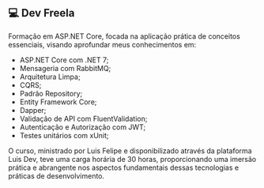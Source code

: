 
## 💻 Dev Freela 

Formação em ASP.NET Core, focada na aplicação prática de conceitos essenciais, visando aprofundar meus conhecimentos em:

- ASP.NET Core com .NET 7;
- Mensageria com RabbitMQ;
- Arquitetura Limpa;
- CQRS;
- Padrão Repository;
- Entity Framework Core;
- Dapper;
- Validação de API com FluentValidation;
- Autenticação e Autorização com JWT;
- Testes unitários com xUnit;

O curso, ministrado por Luis Felipe e disponibilizado através da plataforma Luis Dev, teve uma carga horária de 30 horas, proporcionando uma imersão prática e abrangente nos aspectos fundamentais dessas tecnologias e práticas de desenvolvimento.
